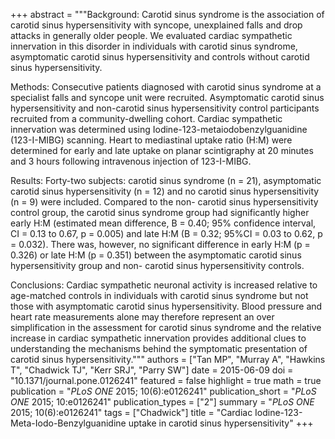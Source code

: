 +++
abstract = """Background: Carotid sinus syndrome is the association of carotid sinus hypersensitivity with syncope, unexplained falls and drop attacks in generally older people. We evaluated cardiac sympathetic innervation in this disorder in individuals with carotid sinus syndrome, asymptomatic carotid sinus hypersensitivity and controls without carotid sinus hypersensitivity.

Methods: Consecutive patients diagnosed with carotid sinus syndrome at a specialist falls and syncope unit were recruited. Asymptomatic carotid sinus hypersensitivity and non-carotid sinus hypersensitivity control participants recruited from a community-dwelling cohort. Cardiac sympathetic innervation was determined using Iodine-123-metaiodobenzylguanidine (123-I-MIBG) scanning. Heart to mediastinal uptake ratio (H:M) were determined for early and late uptake on planar scintigraphy at 20 minutes and 3 hours following intravenous injection of 123-I-MIBG.

Results: Forty-two subjects: carotid sinus syndrome (n = 21), asymptomatic carotid sinus hypersensitivity (n = 12) and no carotid sinus hypersensitivity (n = 9) were included. Compared to the non- carotid sinus hypersensitivity control group, the carotid sinus syndrome group had significantly higher early H:M (estimated mean difference, B = 0.40; 95% confidence interval, CI = 0.13 to 0.67, p = 0.005) and late H:M (B = 0.32; 95%CI = 0.03 to 0.62, p = 0.032). There was, however, no significant difference in early H:M (p = 0.326) or late H:M (p = 0.351) between the asymptomatic carotid sinus hypersensitivity group and non- carotid sinus hypersensitivity controls.

Conclusions: Cardiac sympathetic neuronal activity is increased relative to age-matched controls in individuals with carotid sinus syndrome but not those with asymptomatic carotid sinus hypersensitivity. Blood pressure and heart rate measurements alone may therefore represent an over simplification in the assessment for carotid sinus syndrome and the relative increase in cardiac sympathetic innervation provides additional clues to understanding the mechanisms behind the symptomatic presentation of carotid sinus hypersensitivity."""
authors = ["Tan MP", "Murray A", "Hawkins T", "Chadwick TJ", "Kerr SRJ", "Parry SW"]
date = 2015-06-09
doi = "10.1371/journal.pone.0126241"
featured = false
highlight = true
math = true
publication = "*PLoS ONE* 2015; 10(6):e0126241"
publication_short = "*PLoS ONE* 2015; 10:e0126241"
publication_types = ["2"]
summary = "*PLoS ONE* 2015; 10(6):e0126241"
tags = ["Chadwick"]
title = "Cardiac Iodine-123-Meta-Iodo-Benzylguanidine uptake in carotid sinus hypersensitivity"
+++
